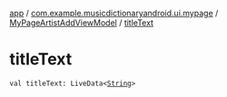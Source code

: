 [app](../../index.md) / [com.example.musicdictionaryandroid.ui.mypage](../index.md) / [MyPageArtistAddViewModel](index.md) / [titleText](./title-text.md)

# titleText

`val titleText: LiveData<`[`String`](https://kotlinlang.org/api/latest/jvm/stdlib/kotlin/-string/index.html)`>`